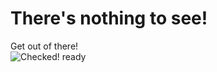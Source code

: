 # There's nothing to see!
Get out of there!<br>
![Checked!](http://kszlagk.great-site.net/png/check/checked.png) ready
